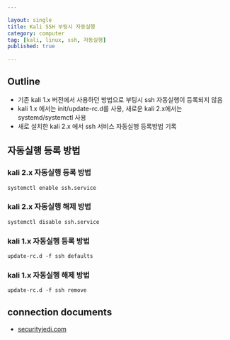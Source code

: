 ```yaml
---

layout: single
title: Kali SSH 부팅시 자동실행
category: computer
tag: [kali, linux, ssh, 자동실행]
published: true
 
---
```


## Outline
- 기존 kali 1.x 버전에서 사용하던 방법으로 부팅시 ssh 자동실행이 등록되지 않음
- kali 1.x 에서는 init/update-rc.d를 사용, 새로운 kali 2.x에서는 systemd/systemctl 사용
- 새로 설치한 kali 2.x 에서 ssh 서비스 자동실행 등록방법 기록

## 자동실행 등록 방법
### kali 2.x 자동실행 등록 방법
```console
systemctl enable ssh.service
```

### kali 2.x 자동실행 해제 방법
```console
systemctl disable ssh.service
```

### kali 1.x 자동실행 등록 방법
```console
update-rc.d -f ssh defaults
```

### kali 1.x 자동실행 해제 방법
```console
update-rc.d -f ssh remove
```

## connection documents
- [securityjedi.com](https://securityjedi.com/?p=210)
